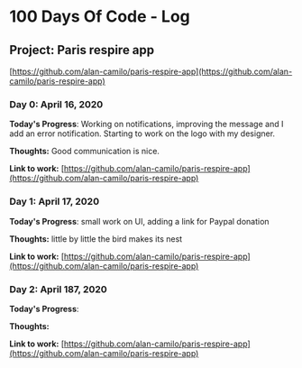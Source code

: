 # 100 Days Of Code - Log

## Project: Paris respire app 
[https://github.com/alan-camilo/paris-respire-app](https://github.com/alan-camilo/paris-respire-app)

### Day 0: April 16, 2020

**Today's Progress**: Working on notifications, improving the message and I add an error notification. Starting to work on the logo with my designer.

**Thoughts:** Good communication is nice.

**Link to work:** [https://github.com/alan-camilo/paris-respire-app](https://github.com/alan-camilo/paris-respire-app)

### Day 1: April 17, 2020

**Today's Progress**: small work on UI, adding a link for Paypal donation

**Thoughts:** little by little the bird makes its nest

**Link to work:** [https://github.com/alan-camilo/paris-respire-app](https://github.com/alan-camilo/paris-respire-app)

### Day 2: April 187, 2020

**Today's Progress**: 

**Thoughts:** 

**Link to work:** [https://github.com/alan-camilo/paris-respire-app](https://github.com/alan-camilo/paris-respire-app)
